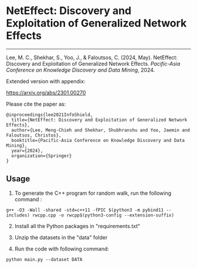 # NetEffect: Discovery and Exploitation of Generalized Network Effects

------------

Lee, M. C., Shekhar, S., Yoo, J., & Faloutsos, C. (2024, May). NetEffect: Discovery and Exploitation of Generalized Network Effects. *Pacific-Asia Conference on Knowledge Discovery and Data Mining*, 2024.

Extended version with appendix:

https://arxiv.org/abs/2301.00270

Please cite the paper as:

    @inproceedings{lee2021InfoShield,
      title={NetEffect: Discovery and Exploitation of Generalized Network Effects},
      author={Lee, Meng-Chieh and Shekhar, Shubhranshu and Yoo, Jaemin and Faloutsos, Christos},
      booktitle={Pacific-Asia Conference on Knowledge Discovery and Data Mining},
      year={2024},
      organization={Springer}
    }


## Usage
1. To generate the C++ program for random walk, run the following command :

`g++ -O3 -Wall -shared -std=c++11 -fPIC $(python3 -m pybind11 --includes) rwcpp.cpp -o rwcpp$(python3-config --extension-suffix)`

2. Install all the Python packages in "requirements.txt"

3. Unzip the datasets in the "data" folder

4. Run the code with following command:

`python main.py --dataset DATA`
